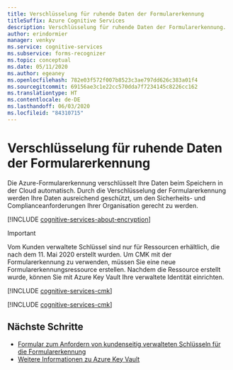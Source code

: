```yaml
---
title: Verschlüsselung für ruhende Daten der Formularerkennung
titleSuffix: Azure Cognitive Services
description: Verschlüsselung für ruhende Daten der Formularerkennung.
author: erindormier
manager: venkyv
ms.service: cognitive-services
ms.subservice: forms-recognizer
ms.topic: conceptual
ms.date: 05/11/2020
ms.author: egeaney
ms.openlocfilehash: 782e03f572f007b8523c3ae797dd626c383a01f4
ms.sourcegitcommit: 69156ae3c1e22cc570dda7f7234145c8226cc162
ms.translationtype: HT
ms.contentlocale: de-DE
ms.lasthandoff: 06/03/2020
ms.locfileid: "84310715"
---
```

# <a name="form-recognizer-encryption-of-data-at-rest"></a>Verschlüsselung für ruhende Daten der Formularerkennung

Die Azure-Formularerkennung verschlüsselt Ihre Daten beim Speichern in der Cloud automatisch. Durch die Verschlüsselung der Formularerkennung werden Ihre Daten ausreichend geschützt, um den Sicherheits- und Complianceanforderungen Ihrer Organisation gerecht zu werden.

[!INCLUDE [cognitive-services-about-encryption](../includes/cognitive-services-about-encryption.md)]

> [!IMPORTANT]
> Vom Kunden verwaltete Schlüssel sind nur für Ressourcen erhältlich, die nach dem 11. Mai 2020 erstellt wurden. Um CMK mit der Formularerkennung zu verwenden, müssen Sie eine neue Formularerkennungsressource erstellen. Nachdem die Ressource erstellt wurde, können Sie mit Azure Key Vault Ihre verwaltete Identität einrichten.

[!INCLUDE [cognitive-services-cmk](../includes/cognitive-services-cmk-regions.md)]

[!INCLUDE [cognitive-services-cmk](../includes/configure-customer-managed-keys.md)]

## <a name="next-steps"></a>Nächste Schritte

* [Formular zum Anfordern von kundenseitig verwalteten Schlüsseln für die Formularerkennung](https://aka.ms/cogsvc-cmk)
* [Weitere Informationen zu Azure Key Vault](https://docs.microsoft.com/azure/key-vault/key-vault-overview)



